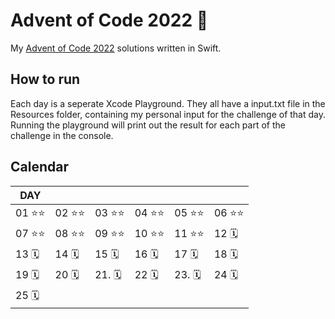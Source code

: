 # Advent of Code 2022 🎄
My [Advent of Code 2022](https://adventofcode.com/2022) solutions written in Swift.

## How to run
Each day is a seperate Xcode Playground. They all have a input.txt file in the Resources folder, containing my personal input for the challenge of that day. Running the playground will print out the result for each part of the challenge in the console.

## Calendar
|DAY|   |   |   |   |   |
|---|---|---|---|---|---|
|01 ⭐️⭐️|02 ⭐️⭐️|03 ⭐️⭐️|04 ⭐️⭐️|05 ⭐️⭐️|06 ⭐️⭐️|
|07 ⭐️⭐️|08 ⭐️⭐️|09 ⭐️⭐️|10 ⭐️⭐️|11 ⭐️⭐️|12 🗓️|
|13  🗓️|14  🗓️|15  🗓️|16  🗓️|17  🗓️|18  🗓️|
|19  🗓️|20  🗓️|21. 🗓️|22  🗓️|23. 🗓️|24  🗓️|
|25  🗓️|
